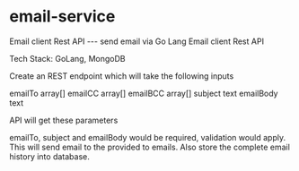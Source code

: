 # email-service
Email client Rest API --- send email via Go Lang
Email client Rest API

Tech Stack: GoLang, MongoDB

Create an REST endpoint which will take the following inputs 

emailTo array[]
emailCC array[]
emailBCC array[]
subject text
emailBody text

API will get these parameters 

emailTo, subject and emailBody would be required, validation would apply.
This will send email to the provided to emails. Also store the complete email history into database.
